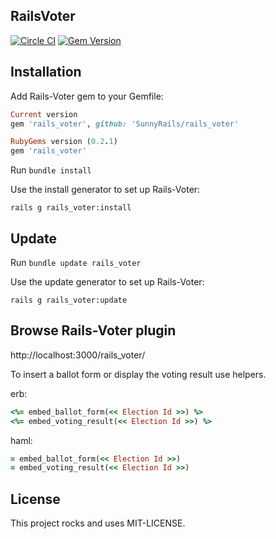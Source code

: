 RailsVoter
----------------------  

[![Circle CI](https://circleci.com/gh/SunnyRails/rails_voter.svg?style=shield&circle-token=aa51701fe53fc68f4cc3705b3354fda11c9a0ce2)](https://circleci.com/gh/SunnyRails/rails_voter)
[![Gem Version](https://badge.fury.io/rb/rails_voter.svg)](https://badge.fury.io/rb/rails_voter)  

Installation
----------------------

Add Rails-Voter gem to your Gemfile:

```ruby
Current version  
gem 'rails_voter', github: 'SunnyRails/rails_voter'  

RubyGems version (0.2.1)
gem 'rails_voter'  
```

Run `bundle install`

Use the install generator to set up Rails-Voter:

```shell
rails g rails_voter:install
```

Update
----------------------

Run `bundle update rails_voter`

Use the update generator to set up Rails-Voter:

```shell
rails g rails_voter:update
```
Browse Rails-Voter plugin
----------------------

http://localhost:3000/rails_voter/

To insert a ballot form or display the voting result use helpers.  

erb:
``` ruby
<%= embed_ballot_form(<< Election Id >>) %>
<%= embed_voting_result(<< Election Id >>) %>
```
haml:
``` ruby
= embed_ballot_form(<< Election Id >>)
= embed_voting_result(<< Election Id >>)
```

License
----------------
This project rocks and uses MIT-LICENSE.
